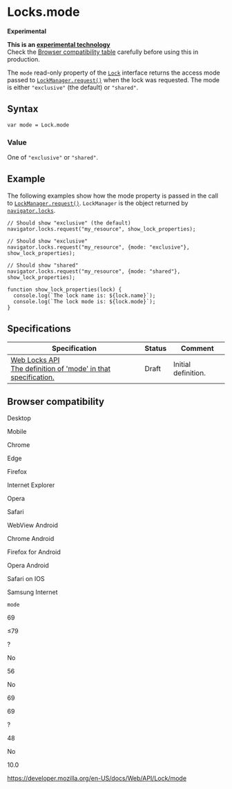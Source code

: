 Locks.mode
==========

**Experimental**

**This is an [experimental technology](https://developer.mozilla.org/en-US/docs/MDN/Guidelines/Conventions_definitions#experimental)**  
Check the [Browser compatibility table](#browser_compatibility) carefully before using this in production.

The `mode` read-only property of the [`Lock`](../lock) interface returns the access mode passed to [`LockManager.request()`](../lockmanager/request) when the lock was requested. The mode is either `"exclusive"` (the default) or `"shared"`.

Syntax
------

    var mode = Lock.mode

### Value

One of `"exclusive"` or `"shared"`.

Example
-------

The following examples show how the mode property is passed in the call to [`LockManager.request()`](../lockmanager/request). `LockManager` is the object returned by [`navigator.locks`](../navigator/locks).

    // Should show "exclusive" (the default)
    navigator.locks.request("my_resource", show_lock_properties);

    // Should show "exclusive"
    navigator.locks.request("my_resource", {mode: "exclusive"}, show_lock_properties);

    // Should show "shared"
    navigator.locks.request("my_resource", {mode: "shared"}, show_lock_properties);

    function show_lock_properties(lock) {
      console.log(`The lock name is: ${lock.name}`);
      console.log(`The lock mode is: ${lock.mode}`);
    }

Specifications
--------------

<table><thead><tr class="header"><th>Specification</th><th>Status</th><th>Comment</th></tr></thead><tbody><tr class="odd"><td><a href="https://wicg.github.io/web-locks/#dom-lock-mode">Web Locks API<br />
<span class="small">The definition of 'mode' in that specification.</span></a></td><td><span class="spec-draft">Draft</span></td><td>Initial definition.</td></tr></tbody></table>

Browser compatibility
---------------------

Desktop

Mobile

Chrome

Edge

Firefox

Internet Explorer

Opera

Safari

WebView Android

Chrome Android

Firefox for Android

Opera Android

Safari on IOS

Samsung Internet

`mode`

69

≤79

?

No

56

No

69

69

?

48

No

10.0

<a href="https://developer.mozilla.org/en-US/docs/Web/API/Lock/mode" class="_attribution-link">https://developer.mozilla.org/en-US/docs/Web/API/Lock/mode</a>
